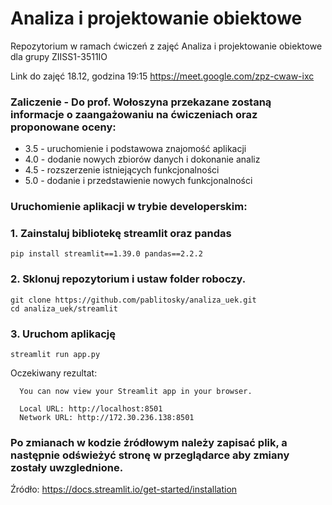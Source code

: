 # Analiza i projektowanie obiektowe
Repozytorium w ramach ćwiczeń z zajęć Analiza i projektowanie obiektowe dla grupy ZIISS1-3511IO

Link do zajęć 18.12, godzina 19:15 https://meet.google.com/zpz-cwaw-ixc

### Zaliczenie - Do prof. Wołoszyna przekazane zostaną informacje o zaangażowaniu na ćwiczeniach oraz proponowane oceny:
- 3.5 - uruchomienie i podstawowa znajomość aplikacji
- 4.0 - dodanie nowych zbiorów danych i dokonanie analiz
- 4.5 - rozszerzenie istniejących funkcjonalności
- 5.0 - dodanie i przedstawienie nowych funkcjonalności

### Uruchomienie aplikacji w trybie developerskim:

### 1. Zainstaluj bibliotekę streamlit oraz pandas
```
pip install streamlit==1.39.0 pandas==2.2.2
```
### 2. Sklonuj repozytorium i ustaw folder roboczy.
```
git clone https://github.com/pablitosky/analiza_uek.git
cd analiza_uek/streamlit
```
### 3. Uruchom aplikację
```
streamlit run app.py
```
Oczekiwany rezultat: 
```
  You can now view your Streamlit app in your browser.

  Local URL: http://localhost:8501
  Network URL: http://172.30.236.138:8501
```

### Po zmianach w kodzie źródłowym należy zapisać plik, a następnie odświeżyć stronę w przeglądarce aby zmiany zostały uwzglednione.

Źródło: https://docs.streamlit.io/get-started/installation